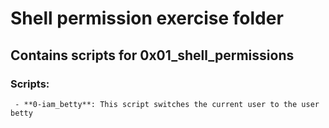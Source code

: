 # Shell permission exercise folder

## Contains scripts for 0x01_shell_permissions

### Scripts:
     - **0-iam_betty**: This script switches the current user to the user betty
  
